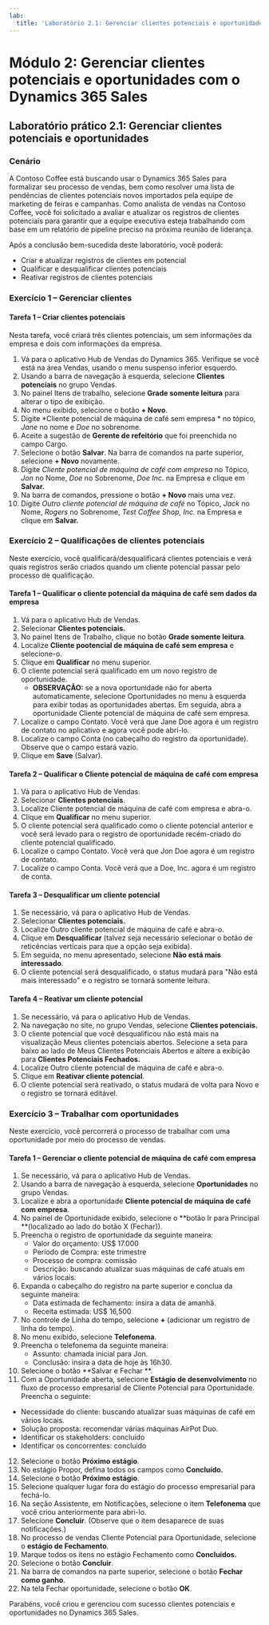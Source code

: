```yaml
---
lab:
  title: 'Laboratório 2.1: Gerenciar clientes potenciais e oportunidades'
---
```


# Módulo 2: Gerenciar clientes potenciais e oportunidades com o Dynamics 365 Sales

## Laboratório prático 2.1: Gerenciar clientes potenciais e oportunidades

### Cenário
A Contoso Coffee está buscando usar o Dynamics 365 Sales para formalizar seu processo de vendas, bem como resolver uma lista de pendências de clientes potenciais novos importados pela equipe de marketing de feiras e campanhas. Como analista de vendas na Contoso Coffee, você foi solicitado a avaliar e atualizar os registros de clientes potenciais para garantir que a equipe executiva esteja trabalhando com base em um relatório de pipeline preciso na próxima reunião de liderança.

Após a conclusão bem-sucedida deste laboratório, você poderá:
- Criar e atualizar registros de clientes em potencial
- Qualificar e desqualificar clientes potenciais
- Reativar registros de clientes potenciais

### Exercício 1 – Gerenciar clientes

#### Tarefa 1 – Criar clientes potenciais
Nesta tarefa, você criará três clientes potenciais, um sem informações da empresa e dois com informações da empresa.
1. Vá para o aplicativo Hub de Vendas do Dynamics 365. Verifique se você está na área Vendas, usando o menu suspenso inferior esquerdo.
2. Usando a barra de navegação à esquerda, selecione **Clientes potenciais** no grupo Vendas.
3. No painel Itens de trabalho, selecione **Grade somente leitura** para alterar o tipo de exibição.
4. No menu exibido, selecione o botão **+ Novo**.
5. Digite *Cliente potencial de máquina de café sem empresa * no tópico, *Jane* no nome e *Doe* no sobrenome.
6. Aceite a sugestão de **Gerente de refeitório** que foi preenchida no campo Cargo.
7. Selecione o botão **Salvar**. Na barra de comandos na parte superior, selecione **+ Novo** novamente.
8. Digite *Cliente potencial de máquina de café com empresa* no Tópico, *Jon* no Nome, *Doe* no Sobrenome, *Doe Inc.* na Empresa e clique em **Salvar.**
9. Na barra de comandos, pressione o botão **+ Novo** mais uma vez.
10. Digite *Outro cliente potencial de máquina de café* no Tópico, *Jack* no Nome, *Rogers* no Sobrenome, *Test Coffee Shop, Inc.* na Empresa e clique em **Salvar.**

### Exercício 2 – Qualificações de clientes potenciais
Neste exercício, você qualificará/desqualificará clientes potenciais e verá quais registros serão criados quando um cliente potencial passar pelo processo de qualificação.

#### Tarefa 1 – Qualificar o cliente potencial da máquina de café sem dados da empresa
1. Vá para o aplicativo Hub de Vendas.
2. Selecionar **Clientes potenciais.**
3. No painel Itens de Trabalho, clique no botão **Grade somente leitura**.
4. Localize **Cliente pootencial de máquina de café sem empresa** e selecione-o.
5. Clique em **Qualificar** no menu superior.
6. O cliente potencial será qualificado em um novo registro de oportunidade.
   - **OBSERVAÇÃO:** se a nova oportunidade não for aberta automaticamente, selecione Oportunidades no menu à esquerda para exibir todas as oportunidades abertas. Em seguida, abra a oportunidade Cliente potencial de máquina de café sem empresa.
7. Localize o campo Contato. Você verá que Jane Doe agora é um registro de contato no aplicativo e agora você pode abrí-lo.
8. Localize o campo Conta (no cabeçalho do registro da oportunidade). Observe que o campo estará vazio.
9. Clique em **Save** (Salvar).

#### Tarefa 2 – Qualificar o Cliente potencial de máquina de café com empresa
1. Vá para o aplicativo Hub de Vendas.
2. Selecionar **Clientes potenciais**.
3. Localize Cliente potencial de máquina de café com empresa e abra-o.
4. Clique em **Qualificar** no menu superior.
5. O cliente potencial será qualificado como o cliente potencial anterior e você será levado para o registro de oportunidade recém-criado do cliente potencial qualificado.
6. Localize o campo Contato. Você verá que Jon Doe agora é um registro de contato.
7. Localize o campo Conta. Você verá que a Doe, Inc. agora é um registro de conta.

#### Tarefa 3 – Desqualificar um cliente potencial
1. Se necessário, vá para o aplicativo Hub de Vendas.
2. Selecionar **Clientes potenciais.**
3. Localize Outro cliente potencial de máquina de café e abra-o.
4. Clique em **Desqualificar** (talvez seja necessário selecionar o botão de reticências verticais para que a opção seja exibida).
5. Em seguida, no menu apresentado, selecione **Não está mais interessado**.
6. O cliente potencial será desqualificado, o status mudará para "Não está mais interessado" e o registro se tornará somente leitura.

#### Tarefa 4 – Reativar um cliente potencial
1. Se necessário, vá para o aplicativo Hub de Vendas.
2. Na navegação no site, no grupo Vendas, selecione **Clientes potenciais.**
3. O cliente potencial que você desqualificou não está mais na visualização Meus clientes potenciais abertos. Selecione a seta para baixo ao lado de Meus Clientes Potenciais Abertos e altere a exibição para **Clientes Potenciais Fechados.**
4. Localize Outro cliente potencial de máquina de café e abra-o.
5. Clique em **Reativar cliente potencial**.
6. O cliente potencial será reativado, o status mudará de volta para Novo e o registro se tornará editável.

### Exercício 3 – Trabalhar com oportunidades
Neste exercício, você percorrerá o processo de trabalhar com uma oportunidade por meio do processo de vendas.

#### Tarefa 1 – Gerenciar o cliente potencial de máquina de café com empresa
1. Se necessário, vá para o aplicativo Hub de Vendas.
2. Usando a barra de navegação à esquerda, selecione **Oportunidades** no grupo Vendas.
3. Localize e abra a oportunidade **Cliente potencial de máquina de café com empresa**.
4. No painel de Oportunidade exibido, selecione o **botão Ir para Principal **(localizado ao lado do botão X (Fechar)).
5. Preencha o registro de oportunidade da seguinte maneira:
   - Valor do orçamento: US$ 17.000
   - Período de Compra: este trimestre
   - Processo de compra: comissão
   - Descrição: buscando atualizar suas máquinas de café atuais em vários locais.
6. Expanda o cabeçalho do registro na parte superior e conclua da seguinte maneira:
   - Data estimada de fechamento: insira a data de amanhã.
   - Receita estimada: US$ 16,500
7. No controle de Linha do tempo, selecione **+** (adicionar um registro de linha do tempo).
8. No menu exibido, selecione **Telefonema**.
9. Preencha o telefonema da seguinte maneira:
   - Assunto: chamada inicial para Jon.
   - Conclusão: insira a data de hoje às 16h30.
10. Selecione o botão **Salvar e Fechar **.
11. Com a Oportunidade aberta, selecione **Estágio de desenvolvimento** no fluxo de processo empresarial de Cliente Potencial para Oportunidade. Preencha o seguinte:
   - Necessidade do cliente: buscando atualizar suas máquinas de café em vários locais.
   - Solução proposta: recomendar várias máquinas AirPot Duo.
   - Identificar os stakeholders: concluído
   - Identificar os concorrentes: concluído
12. Selecione o botão **Próximo estágio**.
13. No estágio Propor, defina todos os campos como **Concluído.**
14. Selecione o botão **Próximo estágio**.
15. Selecione qualquer lugar fora do estágio do processo empresarial para fechá-lo.
16. Na seção Assistente, em Notificações, selecione o item **Telefonema** que você criou anteriormente para abri-lo.
17. Selecione **Concluir**. (Observe que o item desaparece de suas notificações.)
18. No processo de vendas Cliente Potencial para Oportunidade, selecione o **estágio de Fechamento**.
19. Marque todos os itens no estágio Fechamento como **Concluídos.**
20. Selecione o botão **Concluir**.
21. Na barra de comandos na parte superior, selecione o botão **Fechar como ganho**.
22. Na tela Fechar oportunidade, selecione o botão **OK**.

Parabéns, você criou e gerenciou com sucesso clientes potenciais e oportunidades no Dynamics 365 Sales.
